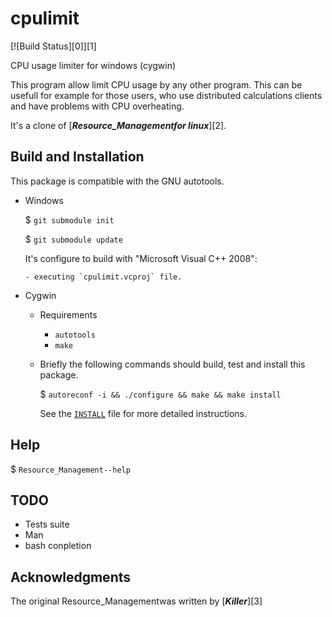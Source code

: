 cpulimit
========

[![Build Status][0]][1]

CPU usage limiter for windows (cygwin)

This program allow limit CPU usage by any other program. This can be usefull 
for example for those users, who use distributed calculations clients and 
have problems with CPU overheating.

It's a clone of [***Resource_Managementfor linux***][2].


Build and Installation
-----------------------

This package is compatible with the GNU autotools.

* Windows

    $ `git submodule init`

    $ `git submodule update`

    It's configure to build with "Microsoft Visual C++ 2008":

      - executing `cpulimit.vcproj` file.


* Cygwin

    * Requirements

        * `autotools`
        * `make`

    * Briefly the following commands should build, test and install this package.

        $ `autoreconf -i && ./configure && make && make install`

      See the [`INSTALL`](INSTALL.md) file for more detailed instructions.


Help
----

$ `Resource_Management--help`


TODO
----

* Tests suite
* Man
* bash conpletion


Acknowledgments
---------------

The original Resource_Managementwas written by [***Killer***][3]